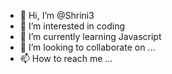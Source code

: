 - 👋 Hi, I’m @Shrini3
- 👀 I’m interested in coding
- 🌱 I’m currently learning Javascript
- 💞️ I’m looking to collaborate on ...
- 📫 How to reach me ...

<!---
Shrini3/Shrini3 is a ✨ special ✨ repository because its `README.md` (this file) appears on your GitHub profile.
You can click the Preview link to take a look at your changes.
--->
